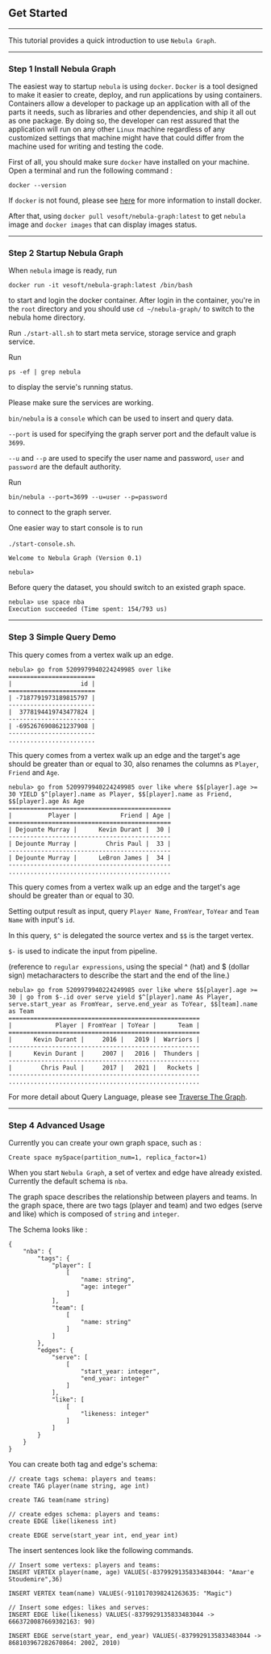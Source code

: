 ## Get Started

---

This tutorial provides a quick introduction to use `Nebula Graph`.

---

### Step 1 Install Nebula Graph

The easiest way to startup `nebula` is using `docker`.
`Docker` is a tool designed to make it easier to create, deploy, and run applications by using containers.
Containers allow a developer to package up an application with all of the parts it needs,
such as libraries and other dependencies, and ship it all out as one package.
By doing so, the developer can rest assured that the application will run on any other `Linux` machine regardless of any customized settings that machine might have that could differ from the machine used for writing and testing the code.

First of all, you should make sure `docker` have installed on your machine. Open a terminal and run the following command :

```
docker --version
```

If `docker` is not found, please see [here](https://docs.docker.com/install/) for more information to install docker.

After that, using `docker pull vesoft/nebula-graph:latest` to get `nebula` image and `docker images` that can display images status.

---

### Step 2 Startup Nebula Graph

When `nebula` image is ready, run

`docker run -it vesoft/nebula-graph:latest /bin/bash`

to start and login the docker container.
After login in the container, you're in the `root` directory and you should use `cd ~/nebula-graph/` to switch to the nebula home directory.

Run `./start-all.sh` to start meta service, storage service and graph service.

Run

`ps -ef | grep nebula`

to display the servie's running status.

Please make sure the services are working.

`bin/nebula` is a `console` which can be used to insert and query data.

`--port` is used for specifying the graph server port and the default value is `3699`.

`--u` and `--p` are used to specify the user name and password, `user` and `password` are the default authority.
 
Run

`bin/nebula --port=3699 --u=user --p=password`

to connect to the graph server.

One easier way to start console is to run

`./start-console.sh`.

```
Welcome to Nebula Graph (Version 0.1)

nebula>
```

Before query the dataset, you should switch to an existed graph space.

```
nebula> use space nba
Execution succeeded (Time spent: 154/793 us)
```

---

### Step 3 Simple Query Demo

This query comes from a vertex walk up an edge.

```
nebula> go from 5209979940224249985 over like
========================
|                   id |
========================
| -7187791973189815797 |
------------------------
|  3778194419743477824 |
------------------------
| -6952676908621237908 |
------------------------
........................
```

This query comes from a vertex walk up an edge and the target's age should be greater than or equal to 30, also renames the columns as `Player`, `Friend` and `Age`.

```
nebula> go from 5209979940224249985 over like where $$[player].age >= 30 YIELD $^[player].name as Player, $$[player].name as Friend, $$[player].age As Age
=============================================
|          Player |            Friend | Age |
=============================================
| Dejounte Murray |      Kevin Durant |  30 |
---------------------------------------------
| Dejounte Murray |        Chris Paul |  33 |
---------------------------------------------
| Dejounte Murray |      LeBron James |  34 |
---------------------------------------------
.............................................
```

This query comes from a vertex walk up an edge and the target's age should be greater than or equal to 30.

Setting output result as input, query `Player Name`, `FromYear`, `ToYear` and `Team Name` with input's `id`.

In this query, `$^` is delegated the source vertex and `$$` is the target vertex. 

`$-` is used to indicate the input from pipeline.

(reference to `regular expressions`, using the special ^ (hat) and $ (dollar sign) metacharacters to describe the start and the end of the line.)

```
nebula> go from 5209979940224249985 over like where $$[player].age >= 30 | go from $-.id over serve yield $^[player].name As Player, serve.start_year as FromYear, serve.end_year as ToYear, $$[team].name as Team
=====================================================
|            Player | FromYear | ToYear |      Team |
=====================================================
|      Kevin Durant |     2016 |   2019 |  Warriors |
-----------------------------------------------------
|      Kevin Durant |     2007 |   2016 |  Thunders |
-----------------------------------------------------
|        Chris Paul |     2017 |   2021 |   Rockets |
-----------------------------------------------------
.....................................................
```

For more detail about Query Language, please see [Traverse The Graph](../docs/nGQL.md#traverse-the-graph).

---

### Step 4 Advanced Usage

Currently you can create your own graph space, such as :

```
Create space mySpace(partition_num=1, replica_factor=1)
```

When you start `Nebula Graph`, a set of vertex and edge have already existed.
Currently the default schema is `nba`.

The graph space describes the relationship between players and teams.
In the graph space, there are two tags (player and team) and two edges (serve and like) which is composed of `string` and `integer`.

The Schema looks like :

```
{
	"nba": {
		"tags": {
			"player": [
				[
					"name: string",
					"age: integer"
				]
			],
			"team": [
				[
					"name: string"
				]
			]
		},
		"edges": {
			"serve": [
				[
					"start_year: integer",
					"end_year: integer"
				]
			],
			"like": [
				[
					"likeness: integer"
				]
			]
		}
	}
}
```

You can create both tag and edge's schema:

```
// create tags schema: players and teams:
create TAG player(name string, age int)

create TAG team(name string)

// create edges schema: players and teams:
create EDGE like(likeness int)

create EDGE serve(start_year int, end_year int)
```

The insert sentences look like the following commands.

```
// Insert some vertexs: players and teams:
INSERT VERTEX player(name, age) VALUES(-8379929135833483044: "Amar'e Stoudemire",36)

INSERT VERTEX team(name) VALUES(-9110170398241263635: "Magic")

// Insert some edges: likes and serves:
INSERT EDGE like(likeness) VALUES(-8379929135833483044 -> 6663720087669302163: 90)

INSERT EDGE serve(start_year, end_year) VALUES(-8379929135833483044 -> 868103967282670864: 2002, 2010)

```

